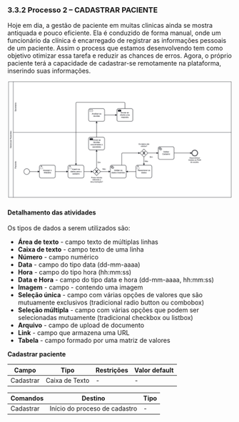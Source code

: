 ### 3.3.2 Processo 2 – CADASTRAR PACIENTE

  Hoje em dia, a gestão de paciente em muitas clinicas ainda se mostra antiquada e pouco eficiente. Ela é conduzido de forma manual, onde um funcionário da clínica é encarregado de registrar as informações pessoais de um paciente. Assim o process que estamos desenvolvendo tem como objetivo otimizar essa tarefa e reduzir as chances de erros. Agora, o próprio paciente terá a capacidade de cadastrar-se remotamente na plataforma, inserindo suas informações.


![Modelo BPMN do PROCESSO 2](images/processo_2_cadastrar_paciente.png "BPMN do Processo 2.")


#### Detalhamento das atividades

Os tipos de dados a serem utilizados são:

* **Área de texto** - campo texto de múltiplas linhas
* **Caixa de texto** - campo texto de uma linha
* **Número** - campo numérico
* **Data** - campo do tipo data (dd-mm-aaaa)
* **Hora** - campo do tipo hora (hh:mm:ss)
* **Data e Hora** - campo do tipo data e hora (dd-mm-aaaa, hh:mm:ss)
* **Imagem** - campo - contendo uma imagem
* **Seleção única** - campo com várias opções de valores que são mutuamente exclusivos (tradicional radio button ou combobox)
* **Seleção múltipla** - campo com várias opções que podem ser selecionadas mutuamente (tradicional checkbox ou listbox)
* **Arquivo** - campo de upload de documento
* **Link** - campo que armazena uma URL
* **Tabela** - campo formado por uma matriz de valores

**Cadastrar paciente**

| **Campo**       | **Tipo**         | **Restrições** | **Valor default** |
| ---             | ---              | ---            | ---               |
| Cadastrar | Caixa de Texto  |          -      |            -       |

| **Comandos**         |  **Destino**                   | **Tipo** |
| ---                  | ---                            | ---               |
| Cadastrar            | Início do proceso de cadastro  |      -             |



